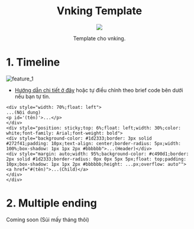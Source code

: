 <div align="center">

# Vnking Template

[![][github-shield]][github-url]

[github-shield]:https://img.shields.io/badge/Github-Linos1391-151b23
[github-url]:https://github.com/Linos1391

Template cho vnking.

</div>

# 1. Timeline

![feature_1](assets/feature_1.gif)

- [Hướng dẫn chi tiết ở đây](tutorial/1.%20Timeline.md) hoặc tự điều chỉnh theo brief code bên dưới nếu bạn tự tin.

```
<div style="width: 70%;float: left">
...(Nội dung)
<p id='(tên)'>...</p>
</div>
<div style="position: sticky;top: 6%;float: left;width: 30%;color: white;font-family: Arial;font-weight: bold">
<div style="background-color: #1d2333;border: 3px solid #272f41;padding: 10px;text-align: center;border-radius: 5px;width: 100%;box-shadow: 1px 1px 2px #bbbbbb">...(Header)</div>
<div style="margin: auto;width: 95%;background-color: #c490d1;border: 2px solid #1d2333;border-radius: 0px 0px 5px 5px;float: top;padding: 10px;box-shadow: 1px 1px 2px #bbbbbb;height: ...px;overflow: auto"">
<a href="#(tên)">...(Child)</a>
</div>
</div>
```

# 2. Multiple ending

Coming soon (Sủi mấy tháng thôi)


